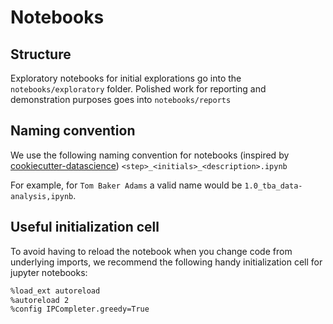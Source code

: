 # Notebooks

## Structure

Exploratory notebooks for initial explorations go into the `notebooks/exploratory` folder.
Polished work for reporting and demonstration purposes goes into `notebooks/reports`

## Naming convention

We use the following naming convention for notebooks (inspired by [cookiecutter-datascience](https://drivendata.github.io/cookiecutter-data-science/#notebooks-are-for-exploration-and-communication))
```<step>_<initials>_<description>.ipynb```

For example, for `Tom Baker Adams` a valid name would be `1.0_tba_data-analysis,ipynb`.

## Useful initialization cell

To avoid having to reload the notebook when you change code from underlying imports, we recommend the following handy initialization cell for jupyter notebooks:

```bash
%load_ext autoreload
%autoreload 2
%config IPCompleter.greedy=True
```
